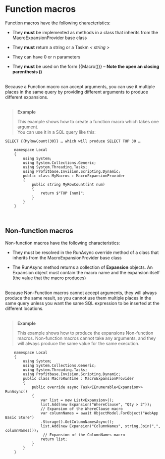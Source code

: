 
# Function macros

Function macros have the following characteristics:

*	They **must** be implemented as methods in a class that inherits from the MacroExpansionProvider base class

*	They **must** return a string or a Taskm *< string >*

*	They can have 0 or n parameters

*	They **must** be used on the form {{Macro()}} – **Note the open an closing parenthesis ()**

<br/> Because a Function macro can accept arguments, you can use it multiple places in the same query by providing different arguments to produce different expansions. 
<br/><br/>

>**Example**
>
>This example shows how to create a function macro which takes one argument.  
>You can use it in a SQL query like this: 
>
```
SELECT {{MyRowCount(30}} … which will produce SELECT TOP 30 …
```
>
        namespace Local
        {
            using System; 
            using System.Collections.Generic;
            using System.Threading.Tasks;
            using Profitbase.Invision.Scripting.Dynamic;
            public class MyMacros : MacroExpansionProvider
            {                
                public string MyRowCount(int num)
                {
                    return $"TOP {num}";
                }
            }
        }

<br/>

## Non-function macros

Non-function macros have the following characteristics:

*	They must be resolved in the RunAsync override method of a class that inherits from the MacroExpansionProvider base class

*	The RunAsync method returns a collection of **Expansion** objects. An Expansion object must contain the macro name and the expansion itself (the value that the macro produces)

<br/> Because Non-Function macros cannot accept arguments, they will always produce the same result, so you cannot use them multiple places in the same query unless you want the same SQL expression to be inserted at the different locations.
<br/>
<br/> 

>**Example**
>
>This example shows how to produce the expansions Non-function macros. Non-function macros cannot take any arguments, and they will always produce the same value for the same execution.
>
        namespace Local
        {
            using System; 
            using System.Collections.Generic;
            using System.Threading.Tasks;
            using Profitbase.Invision.Scripting.Dynamic;
            public class MacroRuntime : MacroExpansionProvider
            {
                public override async Task<IEnumerable<Expansion>> RunAsync()
                {
                    var list = new List<Expansion>();
                    list.Add(new Expansion("WhereClause", "Qty > 2"));  
                    // Expansion of the WhereClause macro 
                    var columnNames = await ObjectModel.ForObject("WebApp Basic Store")  
                    .Storage().GetColumnNamesAsync();
                    list.Add(new Expansion("ColumnNames", string.Join(",", columnNames))); 
                     // Expansion of the ColumnNames macro
                    return list; 
                }  
            }
        }



